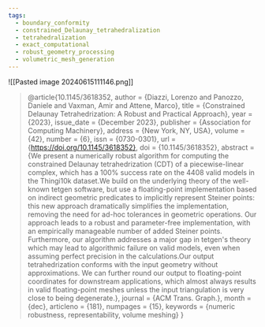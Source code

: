 ```yaml
---
tags:
  - boundary_conformity
  - constrained_Delaunay_tetrahedralization
  - tetrahedralization
  - exact_computational
  - robust_geometry_processing
  - volumetric_mesh_generation
---
```

![[Pasted image 20240615111146.png]]
> @article{10.1145/3618352,
author = {Diazzi, Lorenzo and Panozzo, Daniele and Vaxman, Amir and Attene, Marco},
title = {Constrained Delaunay Tetrahedrization: A Robust and Practical Approach},
year = {2023},
issue_date = {December 2023},
publisher = {Association for Computing Machinery},
address = {New York, NY, USA},
volume = {42},
number = {6},
issn = {0730-0301},
url = {https://doi.org/10.1145/3618352},
doi = {10.1145/3618352},
abstract = {We present a numerically robust algorithm for computing the constrained Delaunay tetrahedrization (CDT) of a piecewise-linear complex, which has a 100\% success rate on the 4408 valid models in the Thingi10k dataset.We build on the underlying theory of the well-known tetgen software, but use a floating-point implementation based on indirect geometric predicates to implicitly represent Steiner points: this new approach dramatically simplifies the implementation, removing the need for ad-hoc tolerances in geometric operations. Our approach leads to a robust and parameter-free implementation, with an empirically manageable number of added Steiner points. Furthermore, our algorithm addresses a major gap in tetgen's theory which may lead to algorithmic failure on valid models, even when assuming perfect precision in the calculations.Our output tetrahedrization conforms with the input geometry without approximations. We can further round our output to floating-point coordinates for downstream applications, which almost always results in valid floating-point meshes unless the input triangulation is very close to being degenerate.},
journal = {ACM Trans. Graph.},
month = {dec},
articleno = {181},
numpages = {15},
keywords = {numeric robustness, representability, volume meshing}
}